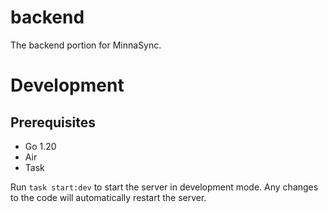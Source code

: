 # backend
The backend portion for MinnaSync.

# Development
## Prerequisites
- Go 1.20
- Air
- Task

Run `task start:dev` to start the server in development mode. Any changes to the code will automatically restart the server.